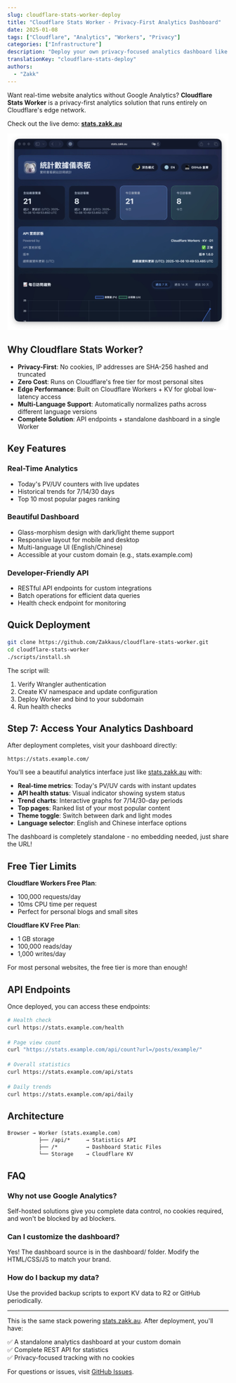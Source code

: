 ```yaml
---
slug: cloudflare-stats-worker-deploy
title: "Cloudflare Stats Worker - Privacy-First Analytics Dashboard"
date: 2025-01-08
tags: ["Cloudflare", "Analytics", "Workers", "Privacy"]
categories: ["Infrastructure"]
description: "Deploy your own privacy-focused analytics dashboard like stats.zakk.au with Cloudflare Workers"
translationKey: "cloudflare-stats-deploy"
authors:
  - "Zakk"
---
```


Want real-time website analytics without Google Analytics? **Cloudflare Stats Worker** is a privacy-first analytics solution that runs entirely on Cloudflare's edge network.

Check out the live demo: **[stats.zakk.au](https://stats.zakk.au/)**

![Stats Dashboard](stats-dashboard.webp)

## Why Cloudflare Stats Worker?

- **Privacy-First**: No cookies, IP addresses are SHA-256 hashed and truncated
- **Zero Cost**: Runs on Cloudflare's free tier for most personal sites
- **Edge Performance**: Built on Cloudflare Workers + KV for global low-latency access
- **Multi-Language Support**: Automatically normalizes paths across different language versions
- **Complete Solution**: API endpoints + standalone dashboard in a single Worker

## Key Features

### Real-Time Analytics
- Today's PV/UV counters with live updates
- Historical trends for 7/14/30 days
- Top 10 most popular pages ranking

### Beautiful Dashboard
- Glass-morphism design with dark/light theme support
- Responsive layout for mobile and desktop
- Multi-language UI (English/Chinese)
- Accessible at your custom domain (e.g., stats.example.com)

### Developer-Friendly API
- RESTful API endpoints for custom integrations
- Batch operations for efficient data queries
- Health check endpoint for monitoring

## Quick Deployment

```bash
git clone https://github.com/Zakkaus/cloudflare-stats-worker.git
cd cloudflare-stats-worker
./scripts/install.sh
```

The script will:
1. Verify Wrangler authentication
2. Create KV namespace and update configuration
3. Deploy Worker and bind to your subdomain
4. Run health checks

## Step 7: Access Your Analytics Dashboard

After deployment completes, visit your dashboard directly:

```
https://stats.example.com/
```

You'll see a beautiful analytics interface just like [stats.zakk.au](https://stats.zakk.au/) with:

- **Real-time metrics**: Today's PV/UV cards with instant updates
- **API health status**: Visual indicator showing system status
- **Trend charts**: Interactive graphs for 7/14/30-day periods
- **Top pages**: Ranked list of your most popular content
- **Theme toggle**: Switch between dark and light modes
- **Language selector**: English and Chinese interface options

The dashboard is completely standalone - no embedding needed, just share the URL!

## Free Tier Limits

**Cloudflare Workers Free Plan**:
- 100,000 requests/day
- 10ms CPU time per request
- Perfect for personal blogs and small sites

**Cloudflare KV Free Plan**:
- 1 GB storage
- 100,000 reads/day
- 1,000 writes/day

For most personal websites, the free tier is more than enough!

## API Endpoints

Once deployed, you can access these endpoints:

```bash
# Health check
curl https://stats.example.com/health

# Page view count
curl "https://stats.example.com/api/count?url=/posts/example/"

# Overall statistics
curl https://stats.example.com/api/stats

# Daily trends
curl https://stats.example.com/api/daily
```

## Architecture

```
Browser → Worker (stats.example.com)
          ├── /api/*     → Statistics API
          ├── /*         → Dashboard Static Files  
          └── Storage    → Cloudflare KV
```

## FAQ

### Why not use Google Analytics?
Self-hosted solutions give you complete data control, no cookies required, and won't be blocked by ad blockers.

### Can I customize the dashboard?
Yes! The dashboard source is in the dashboard/ folder. Modify the HTML/CSS/JS to match your brand.

### How do I backup my data?
Use the provided backup scripts to export KV data to R2 or GitHub periodically.

---

This is the same stack powering [stats.zakk.au](https://stats.zakk.au/). After deployment, you'll have:

✅ A standalone analytics dashboard at your custom domain  
✅ Complete REST API for statistics  
✅ Privacy-focused tracking with no cookies  

For questions or issues, visit [GitHub Issues](https://github.com/Zakkaus/cloudflare-stats-worker/issues).
